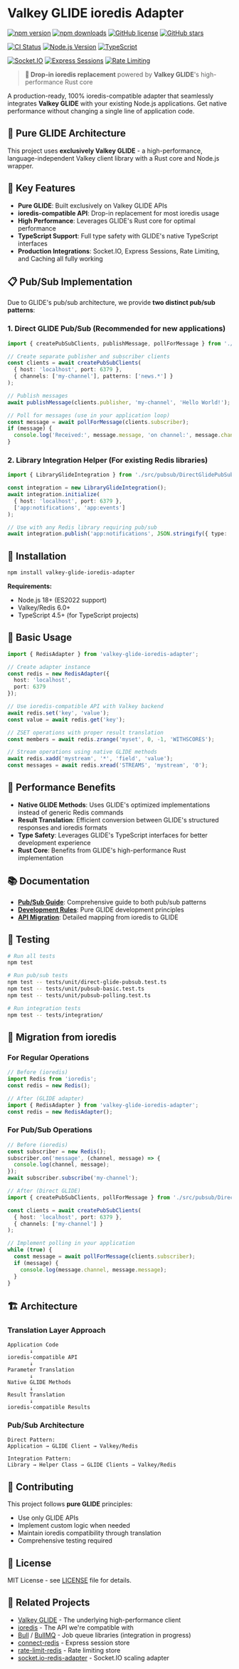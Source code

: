 # Valkey GLIDE ioredis Adapter

[![npm version](https://img.shields.io/npm/v/valkey-glide-ioredis-adapter?style=flat-square)](https://www.npmjs.com/package/valkey-glide-ioredis-adapter)
[![npm downloads](https://img.shields.io/npm/dm/valkey-glide-ioredis-adapter?style=flat-square)](https://www.npmjs.com/package/valkey-glide-ioredis-adapter)
[![GitHub license](https://img.shields.io/github/license/avifenesh/valkey-glide-ioredis-adapter?style=flat-square)](https://github.com/avifenesh/valkey-glide-ioredis-adapter/blob/main/LICENSE)
[![GitHub stars](https://img.shields.io/github/stars/avifenesh/valkey-glide-ioredis-adapter?style=flat-square)](https://github.com/avifenesh/valkey-glide-ioredis-adapter/stargazers)

[![CI Status](https://img.shields.io/github/actions/workflow/status/avifenesh/valkey-glide-ioredis-adapter/release.yml?branch=main&style=flat-square&label=CI)](https://github.com/avifenesh/valkey-glide-ioredis-adapter/actions)
[![Node.js Version](https://img.shields.io/node/v/valkey-glide-ioredis-adapter?style=flat-square)](https://nodejs.org)
[![TypeScript](https://img.shields.io/badge/TypeScript-Ready-blue?style=flat-square)](https://www.typescriptlang.org)

[![Socket.IO](https://img.shields.io/badge/Socket.IO-✅%20Compatible-brightgreen?style=flat-square)](https://socket.io)
[![Express Sessions](https://img.shields.io/badge/Express%20Sessions-✅%20Compatible-brightgreen?style=flat-square)](https://github.com/expressjs/session)
[![Rate Limiting](https://img.shields.io/badge/Rate%20Limiting-✅%20Compatible-brightgreen?style=flat-square)](https://github.com/express-rate-limit/express-rate-limit)

> **🚀 Drop-in ioredis replacement** powered by **Valkey GLIDE**'s high-performance Rust core

A production-ready, 100% ioredis-compatible adapter that seamlessly integrates **Valkey GLIDE** with your existing Node.js applications. Get native performance without changing a single line of application code.

## 🎯 **Pure GLIDE Architecture**

This project uses **exclusively Valkey GLIDE** - a high-performance, language-independent Valkey client library with a Rust core and Node.js wrapper.

## 🚀 **Key Features**

- **Pure GLIDE**: Built exclusively on Valkey GLIDE APIs
- **ioredis-compatible API**: Drop-in replacement for most ioredis usage
- **High Performance**: Leverages GLIDE's Rust core for optimal performance
- **TypeScript Support**: Full type safety with GLIDE's native TypeScript interfaces
- **Production Integrations**: Socket.IO, Express Sessions, Rate Limiting, and Caching all fully working

## 📋 **Pub/Sub Implementation**

Due to GLIDE's pub/sub architecture, we provide **two distinct pub/sub patterns**:

### 1. **Direct GLIDE Pub/Sub** (Recommended for new applications)
```typescript
import { createPubSubClients, publishMessage, pollForMessage } from './src/pubsub/DirectGlidePubSub';

// Create separate publisher and subscriber clients
const clients = await createPubSubClients(
  { host: 'localhost', port: 6379 },
  { channels: ['my-channel'], patterns: ['news.*'] }
);

// Publish messages
await publishMessage(clients.publisher, 'my-channel', 'Hello World!');

// Poll for messages (use in your application loop)
const message = await pollForMessage(clients.subscriber);
if (message) {
  console.log('Received:', message.message, 'on channel:', message.channel);
}
```

### 2. **Library Integration Helper** (For existing Redis libraries)
```typescript
import { LibraryGlideIntegration } from './src/pubsub/DirectGlidePubSub';

const integration = new LibraryGlideIntegration();
await integration.initialize(
  { host: 'localhost', port: 6379 },
  ['app:notifications', 'app:events']
);

// Use with any Redis library requiring pub/sub
await integration.publish('app:notifications', JSON.stringify({ type: 'update' }));
```

## 🔧 **Installation**

```bash
npm install valkey-glide-ioredis-adapter
```

**Requirements:**
- Node.js 18+ (ES2022 support)  
- Valkey/Redis 6.0+
- TypeScript 4.5+ (for TypeScript projects)

## 📖 **Basic Usage**

```typescript
import { RedisAdapter } from 'valkey-glide-ioredis-adapter';

// Create adapter instance
const redis = new RedisAdapter({
  host: 'localhost',
  port: 6379
});

// Use ioredis-compatible API with Valkey backend
await redis.set('key', 'value');
const value = await redis.get('key');

// ZSET operations with proper result translation
const members = await redis.zrange('myset', 0, -1, 'WITHSCORES');

// Stream operations using native GLIDE methods
await redis.xadd('mystream', '*', 'field', 'value');
const messages = await redis.xread('STREAMS', 'mystream', '0');
```

## 🎯 **Performance Benefits**

- **Native GLIDE Methods**: Uses GLIDE's optimized implementations instead of generic Redis commands
- **Result Translation**: Efficient conversion between GLIDE's structured responses and ioredis formats
- **Type Safety**: Leverages GLIDE's TypeScript interfaces for better development experience
- **Rust Core**: Benefits from GLIDE's high-performance Rust implementation

## 📚 **Documentation**

- **[Pub/Sub Guide](./src/pubsub/README.md)**: Comprehensive guide to both pub/sub patterns
- **[Development Rules](./coursorules/README.md)**: Pure GLIDE development principles
- **[API Migration](./coursorules/GLIDE_API_MAPPING.md)**: Detailed mapping from ioredis to GLIDE

## 🧪 **Testing**

```bash
# Run all tests
npm test

# Run pub/sub tests
npm test -- tests/unit/direct-glide-pubsub.test.ts
npm test -- tests/unit/pubsub-basic.test.ts
npm test -- tests/unit/pubsub-polling.test.ts

# Run integration tests
npm test -- tests/integration/
```

## 🔄 **Migration from ioredis**

### For Regular Operations
```typescript
// Before (ioredis)
import Redis from 'ioredis';
const redis = new Redis();

// After (GLIDE adapter)
import { RedisAdapter } from 'valkey-glide-ioredis-adapter';
const redis = new RedisAdapter();
```

### For Pub/Sub Operations
```typescript
// Before (ioredis)
const subscriber = new Redis();
subscriber.on('message', (channel, message) => {
  console.log(channel, message);
});
await subscriber.subscribe('my-channel');

// After (Direct GLIDE)
import { createPubSubClients, pollForMessage } from './src/pubsub/DirectGlidePubSub';

const clients = await createPubSubClients(
  { host: 'localhost', port: 6379 },
  { channels: ['my-channel'] }
);

// Implement polling in your application
while (true) {
  const message = await pollForMessage(clients.subscriber);
  if (message) {
    console.log(message.channel, message.message);
  }
}
```

## 🏗️ **Architecture**

### Translation Layer Approach
```
Application Code
       ↓
ioredis-compatible API
       ↓
Parameter Translation
       ↓
Native GLIDE Methods
       ↓
Result Translation
       ↓
ioredis-compatible Results
```

### Pub/Sub Architecture
```
Direct Pattern:
Application → GLIDE Client → Valkey/Redis

Integration Pattern:
Library → Helper Class → GLIDE Clients → Valkey/Redis
```

## 🤝 **Contributing**

This project follows **pure GLIDE** principles:
- Use only GLIDE APIs
- Implement custom logic when needed
- Maintain ioredis compatibility through translation
- Comprehensive testing required

## 📄 **License**

MIT License - see [LICENSE](./LICENSE) file for details.

## 🔗 **Related Projects**

- [Valkey GLIDE](https://github.com/valkey-io/valkey-glide) - The underlying high-performance client
- [ioredis](https://github.com/luin/ioredis) - The API we're compatible with
- [Bull](https://github.com/OptimalBits/bull) / [BullMQ](https://github.com/taskforcesh/bullmq) - Job queue libraries (integration in progress)
- [connect-redis](https://github.com/tj/connect-redis) - Express session store
- [rate-limit-redis](https://github.com/wyattjoh/rate-limit-redis) - Rate limiting store
- [socket.io-redis-adapter](https://github.com/socketio/socket.io-redis-adapter) - Socket.IO scaling adapter
